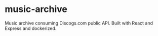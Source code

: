 # music-archive
Music archive consuming Discogs.com public API. Built with React and Express and dockerized.
